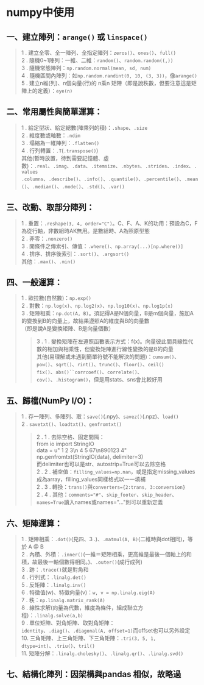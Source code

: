 # numpy中使用<br>

## 一、建立陣列：`arange()` 或 `linspace()`<br>
> 1 . 建立全零、全一陣列、全指定陣列：`zeros()`、`ones()`、`full()`<br>
> 2 . 隨機0~1陣列：一維、二維：`random()`、`random.random((,))`<br>
> 3 . 隨機常態陣列：`np.random.normal(mean, sd, num)`<br>
> 4 . 隨機區間內陣列：如`np.random.randint(0, 10, (3, 3))`，像`arange()`<br>
> 5 . 建立n維(列)、n個向量(行)的 n乘n 矩陣（即是說秩數，但要注意這是矩陣上的定義）：`eye(n)`<br>

## 二、常用屬性與簡單運算：
> 1 . 給定型狀、給定總數(陣乘列的積)：`.shape`、`.size`<br>
> 2 . 維度數或軸數：`.ndim`<br>
> 3 . 塌縮為一維陣列：`.flatten()`<br>
> 4 . 行列轉置：`.T`(`.transpose()`)<br>
> 其他(暫時放置，待到需要記憶體、虛數)：`.real`、`.imag`、`.data`、`.itemsize`、`.nbytes`、`.strides`、`.index`、`.values`<br>
> `.columns`、`.describe()`、`.info()`、`.quantile()`、`.percentile()`、`.mean()`、`.median()`、`.mode()`、`.std()`、`.var()`<br>

## 三、改動、取部分陣列：
> 1 . 重置：`.reshape(3, 4, order="C")`。C、F、A、K的功用：預設為C，F為從行軸，非數組時AK無用。是數組時、A為照原型態<br>
> 2 . 非零：`.nonzero()`<br>
> 3 . 開條件之傳索引、傳值：`.where()`、`np.array(...)[np.where()]`<br>
> 4 . 排序、排序後索引：`.sort()`、`.argsort()`<br>
其他：`.max()`、`.min()`<br>

## 四、一般運算：
> 1 . 歐拉數(自然數)：`np.exp()`<br>
> 2 . 對數：`np.log(x)`、`np.log2(x)`、`np.log10(x)`、`np.log1p(x)`<br>
> 3 . 矩陣相乘：`np.dot(A, B)`。須記得A是N個向量，B是m個向量，施加A的變換到B的向量上，故結果遵照A的維度與B的向量數<br>
> （即是說A是變換矩陣、B是向量個數）<br>
>> 3 . 1 . 變換矩陣在左遵照函數表示方式：f(x)。向量彼此間具線性代數的相加與相乘性，但變換矩陣進行線性變換的是B的向量<br>
> 其他(易理解或未遇到簡單符號不能解決的問題)：`cumsum()`、`pow()`、`sqrt()`、`rint()`、`trunc()`、`floor()`、`ceil()`<br>
> `fix()`、`abs()``corrcoef()`、`correlate()`、`cov()`、`.histogram()`，但是用stats、sns會比較好用<br>

## 五、歸檔(NumPy I/O)：
> 1 . 存一陣列、多陣列、取：`save()`(.npy)、`savez()`(.npz)、`load()`<br>
> 2 . `savetxt()`、`loadtxt()`、`genfromtxt()`<br>
>> 2 . 1 . 去除空格、固定間隔：<br>
> from io import StringIO<br>
>> data = u"  1  2  3\n  4  5 67\n890123  4"<br>
>> np.genfromtxt(StringIO(data), delimiter=3)<br>
>> 而delimiter也可以是str、autostrip=True可以去除空格<br>
>> 2 . 2 . 補空值：`filling_values=np.nan`，或是指定missing_values成為array，filling_values同樣格式以一一填補<br>
>> 2 . 3 . 轉換：`trans()`與`converters={2:trans, 3:conversion}` <br>
>> 2 . 4 . 其他：`comments="#"`、`skip_footer`、`skip_header`、`names=True`讀入names或names="..."則可以重新定義<br>
> 
## 六、矩陣運算：
> 1 . 矩陣相乘：`.dot()`(見四、3 .)、`.matmul(A, B)`(二維時與dot相同)，等於 A @ B<br>
> 2 . 內積、外積：`.inner()`(一維＝矩陣相乘，更高維是最後一個軸上的和積，故最後一軸個數得相同。)、`.outer()`(成行成列)<br>
> 3 . 跡：`.trace()`就是對角和<br>
> 4 . 行列式：`.linalg.det()`<br>
> 5 . 反矩陣：`.linalg.inv()`<br>
> 6 . 特徵值(w)、特徵向量(v)：`w, v = np.linalg.eig(A)`<br>
> 7 . 秩：`np.linalg.matrix_rank(A)`<br>
> 8 . 線性求解(向量為代數，維度為條件，組成聯立方程)：`.linalg.solve(a,b)`<br>
> 9 . 單位矩陣、對角矩陣、取對角矩陣：`identity`、`.diag()`、`.diagonal(A, offset=1)`而offset也可以另外設定<br>
> 10. 三角矩陣、上三角矩陣、下三角矩陣：`.tri(3, 5, 1, dtype=int)`、`.triu()`、`tril()`<br>
> 11. 矩陣分解：`.linalg.cholesky()`、`.linalg.qr()`、`.linalg.svd()`<br>
> 
## 七、結構化陣列：因架構與pandas 相似，故略過
